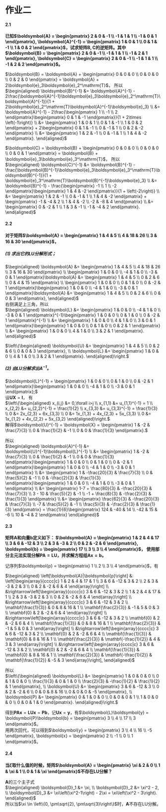 作业二
======

#### 2.1
**已知$`\boldsymbol{A} = \begin{pmatrix}
    2 & 0 & -1 \\
    -1 & 1 & 1 \\
    -1 & 0 & 1
\end{pmatrix}, \boldsymbol{A}^{-1} = \begin{pmatrix}
    1 & 0 & 1 \\
    0 & 1 & -1 \\
    1 & 0 & 2
\end{pmatrix}`$，试求矩阵$`\boldsymbol{B}, \boldsymbol{C}`$的逆矩阵。其中$`\boldsymbol{B} = \begin{pmatrix}
    2 & 0 & -1 \\
    -1 & 1 & 1 \\
    -1 & 2 & 1
\end{pmatrix}, \boldsymbol{C} = \begin{pmatrix}
    2 & 0 & -1 \\
    -1 & 1 & 1 \\
    -1 & 2 & 2
\end{pmatrix}`$。**

$`\boldsymbol{B} = \boldsymbol{A} + \begin{pmatrix}
    0 & 0 & 0 \\
    0 & 0 & 0 \\
    0 & 2 & 0
\end{pmatrix} = \boldsymbol{A} + 2\boldsymbol{e}_3\boldsymbol{e}_2^\mathrm{T}`$，
所以  
$`\begin{aligned}
\boldsymbol{B}^{-1} &= \boldsymbol{A}^{-1} - 2\frac{\boldsymbol{A}^{-1}\boldsymbol{e}_3\boldsymbol{e}_2^\mathrm{T}\boldsymbol{A}^{-1}}{1 + 2\boldsymbol{e}_2^\mathrm{T}\boldsymbol{A}^{-1}\boldsymbol{e}_3} \\
&= \boldsymbol{A}^{-1} - 2\frac{\begin{pmatrix}
    1 \\ -1 \\ 2 
\end{pmatrix}\begin{pmatrix}
    0 & 1 & -1
\end{pmatrix}}{1 + 2\times \left(-1\right)} \\
&= \begin{pmatrix}
    1 & 0 & 1 \\
    0 & 1 & -1 \\
    1 & 0 & 2
\end{pmatrix} + 2\begin{pmatrix}
    0 & 1 & -1 \\
    0 & -1 & 1 \\
    0 & 2 & -2
\end{pmatrix} \\
&= \begin{pmatrix}
    1 & 2 & -1 \\
    0 & -1 & 1 \\
    1 & 4 & -2
\end{pmatrix}.
\end{aligned}`$

$`\boldsymbol{C} = \boldsymbol{B} + \begin{pmatrix}
    0 & 0 & 0 \\
    0 & 0 & 0 \\
    0 & 0 & 1
\end{pmatrix} = \boldsymbol{B} + \boldsymbol{e}_3\boldsymbol{e}_3^\mathrm{T}`$，
所以  
$`\begin{aligned}
\boldsymbol{C}^{-1} &= \boldsymbol{B}^{-1} - \frac{\boldsymbol{B}^{-1}\boldsymbol{e}_3\boldsymbol{e}_3^\mathrm{T}\boldsymbol{B}^{-1}}{1 + \boldsymbol{e}_3^\mathrm{T}\boldsymbol{B}^{-1}\boldsymbol{e}_3} \\
&= \boldsymbol{B}^{-1} - \frac{\begin{pmatrix}
    -1 \\ 1 \\ -2 
\end{pmatrix}\begin{pmatrix}
    1 & 4 & -2
\end{pmatrix}}{1 + \left(-2\right)} \\
&= \begin{pmatrix}
    1 & 2 & -1 \\
    0 & -1 & 1 \\
    1 & 4 & -2
\end{pmatrix} + \begin{pmatrix}
    -1 & -4 & 2 \\
    1 & 4 & -2 \\
    -2 & -8 & 4
\end{pmatrix} \\
&= \begin{pmatrix}
    0 & -2 & 1 \\
    1 & 3 & -1 \\
    -1 & -4 & 2
\end{pmatrix}.
\end{aligned}`$



#### 2.2
**对于矩阵$`\boldsymbol{A} = \begin{pmatrix}
    1 & 4 & 5 \\
    4 & 18 & 26 \\
    3 & 16 & 30
\end{pmatrix}`$，**

##### (1) 求出它的LU分解形式；
$`\begin{aligned}
    \boldsymbol{A} &= \begin{pmatrix}
        1 & 4 & 5 \\
        4 & 18 & 26 \\
        3 & 16 & 30
    \end{pmatrix} \\
    \begin{pmatrix}
        1 & 0 & 0 \\
        -4 & 1 & 0 \\
        -3 & 0 & 1
    \end{pmatrix}\boldsymbol{A} &= \begin{pmatrix}
        1 & 4 & 5 \\
        0 & 2 & 6 \\
        0 & 4 & 15
    \end{pmatrix} \\
    \begin{pmatrix}
        1 & 0 & 0 \\
        0 & 1 & 0 \\
        0 & -2 & 1
    \end{pmatrix}\begin{pmatrix}
        1 & 0 & 0 \\
        -4 & 1 & 0 \\
        -3 & 0 & 1
    \end{pmatrix}\boldsymbol{A} &= \begin{pmatrix}
        1 & 4 & 5 \\
        0 & 2 & 6 \\
        0 & 0 & 3
    \end{pmatrix},
\end{aligned}`$  
右侧满足上三角，所以  
$`\begin{aligned}
    \boldsymbol{L} &= \begin{pmatrix}
        1 & 0 & 0 \\
        -4 & 1 & 0 \\
        -3 & 0 & 1
    \end{pmatrix}^{-1}\begin{pmatrix}
        1 & 0 & 0 \\
        0 & 1 & 0 \\
        0 & -2 & 1
    \end{pmatrix}^{-1} \\
    &= \begin{pmatrix}
        1 & 0 & 0 \\
        4 & 1 & 0 \\
        3 & 0 & 1
    \end{pmatrix}\begin{pmatrix}
        1 & 0 & 0 \\
        0 & 1 & 0 \\
        0 & 2 & 1
    \end{pmatrix} \\
    &= \begin{pmatrix}
        1 & 0 & 0 \\
        4 & 1 & 0 \\
        3 & 2 & 1
    \end{pmatrix}.
\end{aligned}`$  

$`\left\{\begin{aligned}
    \boldsymbol{U} &= \begin{pmatrix}
        1 & 4 & 5 \\
        0 & 2 & 6 \\
        0 & 0 & 3
    \end{pmatrix}, \\
    \boldsymbol{L} &= \begin{pmatrix}
        1 & 0 & 0 \\
        4 & 1 & 0 \\
        3 & 2 & 1
    \end{pmatrix}.
\end{aligned}\right.`$

##### (2) 由LU分解求出$`\boldsymbol{A}^{-1}`$。
$`\boldsymbol{L}^{-1} = \begin{pmatrix}
    1 & 0 & 0 \\
    0 & 1 & 0 \\
    0 & -2 & 1
\end{pmatrix}\begin{pmatrix}
    1 & 0 & 0 \\
    -4 & 1 & 0 \\
    -3 & 0 & 1
\end{pmatrix};`$  
设$`\boldsymbol{U}\boldsymbol{X} = \boldsymbol{I}`$，
有  
$`\left\{\begin{aligned}
    x_{i,j} &= 0,\forall i>j \\
    x_{1,1} &= u_{1,1}^{-1} = 1 \\
    x_{2,2} &= u_{2,2}^{-1} = \frac{1}{2} \\
    x_{3,3} &= u_{3,3}^{-1} = \frac{1}{3} \\
    0 &= 2x_{2,3} + 6x_{3,3} \\
    0 &= 1x_{1,3} + 4x_{2,3} + 5x_{3,3} \\
    0 &= 1x_{1,2} + 4x_{2,2} + 5x_{3,2}
\end{aligned}\right.`$  
解得$`\boldsymbol{U}^{-1} = \boldsymbol{X} = \begin{pmatrix}
    1 & -2 & \frac{7}{3} \\
    0 & \frac{1}{2} & -1 \\
    0 & 0 & \frac{1}{3}
\end{pmatrix}.`$  

所以  
$`\begin{aligned}
    \boldsymbol{A}^{-1} &= \boldsymbol{U}^{-1}\boldsymbol{L}^{-1} \\
    &= \begin{pmatrix}
        1 & -2 & \frac{7}{3} \\
        0 & \frac{1}{2} & -1 \\
        0 & 0 & \frac{1}{3}
    \end{pmatrix}\begin{pmatrix}
        1 & 0 & 0 \\
        0 & 1 & 0 \\
        0 & -2 & 1
    \end{pmatrix}\begin{pmatrix}
        1 & 0 & 0 \\
        -4 & 1 & 0 \\
        -3 & 0 & 1
    \end{pmatrix} \\
    &= \begin{pmatrix}
        1 & -\frac{20}{3} & \frac{7}{3} \\
        0 & \frac{5}{2} & -1 \\
        0 & -\frac{2}{3} & \frac{1}{3}
    \end{pmatrix}\begin{pmatrix}
        1 & 0 & 0 \\
        -4 & 1 & 0 \\
        -3 & 0 & 1
    \end{pmatrix} \\
    &= \begin{pmatrix}
        1-7 + \frac{80}{3} & -\frac{20}{3} & \frac{7}{3} \\
        3 - 10 & \frac{5}{2} & -1 \\
        -1 + \frac{8}{3} & -\frac{2}{3} & \frac{1}{3}
    \end{pmatrix} \\
    &= \begin{pmatrix}
        \frac{62}{3} & -\frac{20}{3} & \frac{7}{3} \\
        -7 & \frac{5}{2} & -1 \\
        \frac{5}{3} & -\frac{2}{3} & \frac{1}{3}
    \end{pmatrix} = \frac{1}{6}\begin{pmatrix}
        124 & -40 & 14 \\
        -42 & 15 & -6 \\
        10 & -4 & 2
    \end{pmatrix}
\end{aligned}`$



#### 2.3
**矩阵$`\boldsymbol{A}`$和向量$`\boldsymbol{b}`$定义如下：
$`\boldsymbol{A} = \begin{pmatrix}
    1 & 2 & 4 & 17 \\
    3 & 6 & -12 & 3 \\
    2 & 3 & -3 & 2 \\
    0 & 2 & -2 & 6
\end{pmatrix}, \boldsymbol{b} = \begin{pmatrix}
    17 \\ 3 \\ 3 \\ 4
\end{pmatrix}`$，
使用部分主元法实现分解$`\boldsymbol{P}\boldsymbol{A} = \boldsymbol{L}\boldsymbol{U}`$，并求解方程组$`\boldsymbol{A}\boldsymbol{x} = \boldsymbol{b}`$。**

记序列$`\boldsymbol{p} = \begin{pmatrix}
    1 \\ 2 \\ 3 \\ 4
\end{pmatrix}`$，有  

$`\begin{aligned}
    \left[\boldsymbol{A}|\boldsymbol{p}\right] &: \left[\begin{array}{cccc|c}
        1 & 2 & 4 & 17 & 1 \\
        3 & 6 & -12 & 3 & 2 \\
        2 & 3 & -3 & 2 & 3 \\
        0 & 2 & -2 & 6 & 4
    \end{array}\right] \\
    &\rightarrow\left[\begin{array}{cccc|c}
        3 & 6 & -12 & 3 & 2 \\
        1 & 2 & 4 & 17 & 1 \\
        2 & 3 & -3 & 2 & 3 \\
        0 & 2 & -2 & 6 & 4
    \end{array}\right] \\
    &\rightarrow\left[\begin{array}{cccc|c}
        3 & 6 & -12 & 3 & 2 \\
        \mathbf{\frac{1}{3}} & 0 & 8 & 16 & 1 \\
        \mathbf{\frac{2}{3}} & -1 & 5 & 0 & 3 \\
        \mathbf{0} & 2 & -2 & 6 & 4
    \end{array}\right] \\
    &\rightarrow\left[\begin{array}{cccc|c}
        3 & 6 & -12 & 3 & 2 \\
        \mathbf{0} & 2 & -2 & 6 & 4 \\
        \mathbf{\frac{1}{3}} & 0 & 8 & 16 & 1 \\
        \mathbf{\frac{2}{3}} & -1 & 5 & 0 & 3
    \end{array}\right] \\
    &\rightarrow\left[\begin{array}{cccc|c}
        3 & 6 & -12 & 3 & 2 \\
        \mathbf{0} & 2 & -2 & 6 & 4 \\
        \mathbf{\frac{1}{3}} & \mathbf{0} & 8 & 16 & 1 \\
        \mathbf{\frac{2}{3}} & \mathbf{-\frac{1}{2}} & 4 & 3 & 3
    \end{array}\right] \\
    &\rightarrow\left[\begin{array}{cccc|c}
        3 & 6 & -12 & 3 & 2 \\
        \mathbf{0} & 2 & -2 & 6 & 4 \\
        \mathbf{\frac{1}{3}} & \mathbf{0} & 8 & 16 & 1 \\
        \mathbf{\frac{2}{3}} & \mathbf{-\frac{1}{2}} & \mathbf{\frac{1}{2}} & -5 & 3
    \end{array}\right],
\end{aligned}`$  

所以  
$`\left\{\begin{aligned}
    \boldsymbol{L} &= \begin{pmatrix}
        1 & 0 & 0 & 0 \\
        0 & 1 & 0 & 0 \\
        \frac{1}{3} & 0 & 1 & 0 \\
        \frac{2}{3} & -\frac{1}{2} & \frac{1}{2} & 1
    \end{pmatrix}, \\
    \boldsymbol{U} &= \begin{pmatrix}
        3 & 6 & -12 & 3 \\
        0 & 2 & -2 & 6 \\
        0 & 0 & 8 & 16 \\
        0 & 0 & 0 & -5 
    \end{pmatrix}, \\
    \boldsymbol{P} &= \begin{pmatrix}
        0 & 1 & 0 & 0 \\
        0 & 0 & 0 & 1 \\
        1 & 0 & 0 & 0 \\
        0 & 0 & 1 & 0 
    \end{pmatrix}.
\end{aligned}\right.`$

得到$`\boldsymbol{P}\boldsymbol{A}\boldsymbol{x} = \boldsymbol{L}\boldsymbol{U}\boldsymbol{x} = \boldsymbol{P}\boldsymbol{b}`$，记$`\boldsymbol{U}\boldsymbol{x} = \boldsymbol{y}`$，有$`\boldsymbol{L}\boldsymbol{y} = \boldsymbol{P}\boldsymbol{b} = \begin{pmatrix}
    3 \\ 4 \\ 17 \\ 3
\end{pmatrix}`$。  
用两次回代，可以得到$`\boldsymbol{y} = \begin{pmatrix}
    3 \\ 4 \\ 16 \\ -5
\end{pmatrix}, \boldsymbol{x} = \begin{pmatrix}
    2 \\ -1 \\ 0 \\ 1
\end{pmatrix}`$。



#### 2.4
**当$`\xi`$取什么值的时候，矩阵$`\boldsymbol{A} = \begin{pmatrix}
    \xi & 2 & 0 \\
    1 & \xi & 1 \\
    0 & 1 & \xi
\end{pmatrix}`$不存在LU分解？**

$`\boldsymbol{A}`$的三个主子式  
$`\begin{aligned}
    \boldsymbol{D}_1 &= \xi, \\
    \boldsymbol{D}_2 &= \xi^2 - 2, \\
    \boldsymbol{D}_3 &= \xi\left(\xi^2-1\right) - 2\xi = \xi\left(\xi^2 - 3\right).
\end{aligned}`$  
所以当$`\xi \in \left\{0, \pm\sqrt{2}, \pm\sqrt{3}\right\}`$时，$`\boldsymbol{A}`$不存在LU分解。
